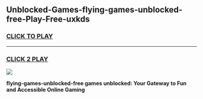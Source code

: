 
## Unblocked-Games-flying-games-unblocked-free-Play-Free-uxkds
<h3>
<a href="https://premium76.site?title=flying-games-unblocked-free&ref=23A">CLICK TO PLAY</a></h3>
<hr>

<h3>
<a href="https://premium76.site?title=flying-games-unblocked-free&ref=23A">CLICK 2 PLAY</a>
  
</h3>

<a href="https://premium76.site?title=flying-games-unblocked-free&ref=23A"><img src="https://clearcache.store/games.png"></a>


**flying-games-unblocked-free games unblocked: Your Gateway to Fun and Accessible Online Gaming**
